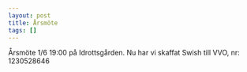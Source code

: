 ```yaml
---
layout: post
title: Årsmöte
tags: []
---
```


Årsmöte 1/6 19:00 på Idrottsgården. Nu har vi skaffat Swish till VVO, nr: 1230528646